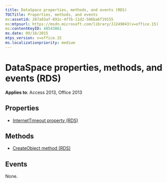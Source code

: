 ```yaml
---
title: DataSpace properties, methods, and events (RDS)
TOCTitle: Properties, methods, and events
ms:assetid: 287a93af-891c-4f7b-11d2-506ba6f19155
ms:mtpsurl: https://msdn.microsoft.com/library/JJ249043(v=office.15)
ms:contentKeyID: 48543861
ms.date: 09/18/2015
mtps_version: v=office.15
ms.localizationpriority: medium
---
```


# DataSpace properties, methods, and events (RDS)


**Applies to**: Access 2013, Office 2013

## Properties

- [InternetTimeout property (RDS)](internettimeout-property-rds.md)

## Methods

- [CreateObject method (RDS)](createobject-method-rds.md)

## Events

None.

